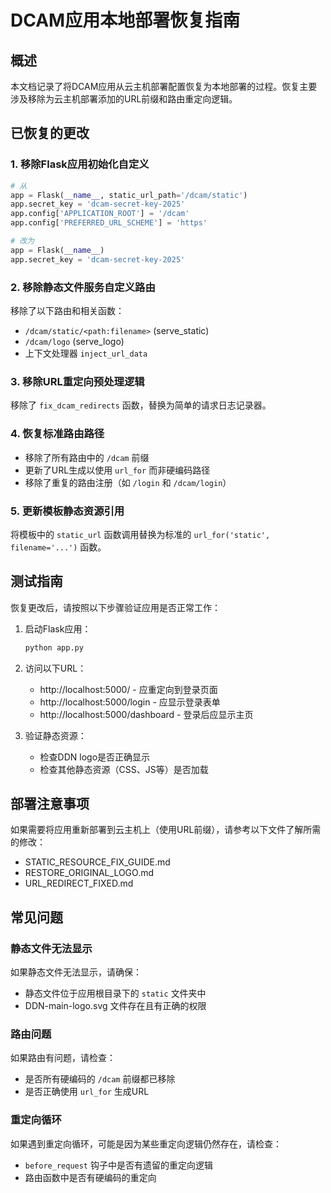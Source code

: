 # DCAM应用本地部署恢复指南

## 概述

本文档记录了将DCAM应用从云主机部署配置恢复为本地部署的过程。恢复主要涉及移除为云主机部署添加的URL前缀和路由重定向逻辑。

## 已恢复的更改

### 1. 移除Flask应用初始化自定义

```python
# 从
app = Flask(__name__, static_url_path='/dcam/static')
app.secret_key = 'dcam-secret-key-2025'
app.config['APPLICATION_ROOT'] = '/dcam'
app.config['PREFERRED_URL_SCHEME'] = 'https'

# 改为
app = Flask(__name__)
app.secret_key = 'dcam-secret-key-2025'
```

### 2. 移除静态文件服务自定义路由

移除了以下路由和相关函数：
- `/dcam/static/<path:filename>` (serve_static)
- `/dcam/logo` (serve_logo)
- 上下文处理器 `inject_url_data`

### 3. 移除URL重定向预处理逻辑

移除了 `fix_dcam_redirects` 函数，替换为简单的请求日志记录器。

### 4. 恢复标准路由路径

- 移除了所有路由中的 `/dcam` 前缀
- 更新了URL生成以使用 `url_for` 而非硬编码路径
- 移除了重复的路由注册（如 `/login` 和 `/dcam/login`）

### 5. 更新模板静态资源引用

将模板中的 `static_url` 函数调用替换为标准的 `url_for('static', filename='...')` 函数。

## 测试指南

恢复更改后，请按照以下步骤验证应用是否正常工作：

1. 启动Flask应用：
   ```bash
   python app.py
   ```

2. 访问以下URL：
   - http://localhost:5000/ - 应重定向到登录页面
   - http://localhost:5000/login - 应显示登录表单
   - http://localhost:5000/dashboard - 登录后应显示主页

3. 验证静态资源：
   - 检查DDN logo是否正确显示
   - 检查其他静态资源（CSS、JS等）是否加载

## 部署注意事项

如果需要将应用重新部署到云主机上（使用URL前缀），请参考以下文件了解所需的修改：
- STATIC_RESOURCE_FIX_GUIDE.md
- RESTORE_ORIGINAL_LOGO.md
- URL_REDIRECT_FIXED.md

## 常见问题

### 静态文件无法显示
如果静态文件无法显示，请确保：
- 静态文件位于应用根目录下的 `static` 文件夹中
- DDN-main-logo.svg 文件存在且有正确的权限

### 路由问题
如果路由有问题，请检查：
- 是否所有硬编码的 `/dcam` 前缀都已移除
- 是否正确使用 `url_for` 生成URL

### 重定向循环
如果遇到重定向循环，可能是因为某些重定向逻辑仍然存在，请检查：
- `before_request` 钩子中是否有遗留的重定向逻辑
- 路由函数中是否有硬编码的重定向